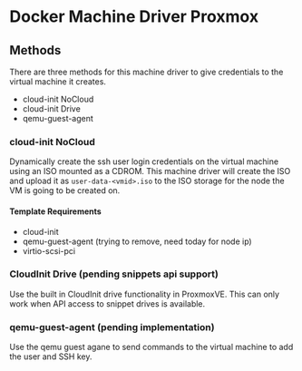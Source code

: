 # Docker Machine Driver Proxmox

## Methods
There are three methods for this machine driver to give credentials to the virtual machine it creates.
* cloud-init NoCloud
* cloud-init Drive
* qemu-guest-agent

### cloud-init NoCloud
Dynamically create the ssh user login credentials on the virtual machine using an ISO mounted as a CDROM. This machine driver will create the ISO and upload it as `user-data-<vmid>.iso` to the ISO storage for the node the VM is going to be created on. 

#### Template Requirements
* cloud-init
* qemu-guest-agent (trying to remove, need today for node ip)
* virtio-scsi-pci

### CloudInit Drive (pending snippets api support)
Use the built in CloudInit drive functionality in ProxmoxVE. This can only work when API access to snippet drives is available.

### qemu-guest-agent (pending implementation)
Use the qemu guest agane to send commands to the virtual machine to add the user and SSH key.
